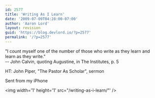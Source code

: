 ```yaml
---
id: 2577
title: 'Writing As I Learn'
date: '2009-07-09T04:28:00-07:00'
author: 'Aaron Lord'
layout: revision
guid: 'https://blog.devlord.io/?p=2577'
permalink: '/?p=2577'
---
```


"I count myself one of the number of those who write as they learn and  <br>learn as they write."<br>-- John Calvin, quoting Augustine, in The Institutes, p. 5<p>HT: John Piper, "The Pastor As Scholar", sermon<p>Sent from my iPhone<div class="blogger-post-footer"><img width='1' height='1' src="/writing-as-i-learn/"' /></div>